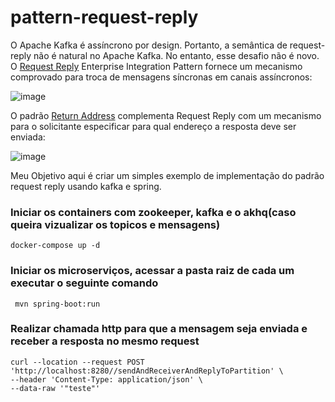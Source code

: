 # pattern-request-reply

O Apache Kafka é assíncrono por design. Portanto, a semântica de request-reply não é natural no Apache Kafka. No entanto, esse desafio não é novo. O [Request Reply](https://www.enterpriseintegrationpatterns.com/patterns/messaging/RequestReply.html) Enterprise Integration Pattern fornece um mecanismo comprovado para troca de mensagens síncronas em canais assíncronos:

![image](https://www.enterpriseintegrationpatterns.com/img/RequestReply.gif)

O padrão  [Return Address](https://www.enterpriseintegrationpatterns.com/patterns/messaging/ReturnAddress.html) complementa Request Reply com um mecanismo para o solicitante especificar para qual endereço a resposta deve ser enviada:

![image](https://user-images.githubusercontent.com/73845002/141202050-668b2afd-ad2d-4ddc-a3ce-a8376fab1a32.png)

Meu Objetivo aqui é criar um simples exemplo de implementação do padrão request reply usando kafka e spring.

### Iniciar os containers com zookeeper, kafka e o akhq(caso queira vizualizar os topicos e mensagens)   
 ```
 docker-compose up -d
 ```

### Iniciar os microserviços, acessar a pasta raiz de cada um executar o seguinte comando

```
 mvn spring-boot:run
```

### Realizar chamada http para que a mensagem seja enviada e receber a resposta no mesmo request

```
curl --location --request POST 'http://localhost:8280//sendAndReceiverAndReplyToPartition' \
--header 'Content-Type: application/json' \
--data-raw '"teste"'
```
